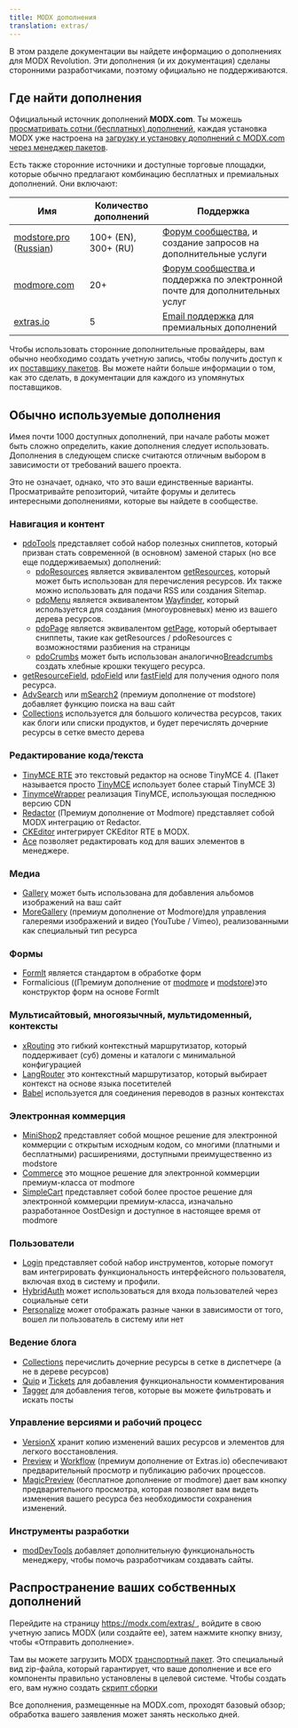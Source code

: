 ```yaml
---
title: MODX дополнения
translation: extras/
---
```


В этом разделе документации вы найдете информацию о дополнениях для MODX Revolution. Эти дополнения (и их документация) сделаны сторонними разработчиками, поэтому официально не поддерживаются.

## Где найти дополнения

Официальный источник дополнений **MODX.com**. Ты можешь [просматривать сотни (бесплатных) дополнений](https://modx.com/extras/), каждая установка MODX уже настроена на [загрузку и установку дополнений с MODX.com через менеджер пакетов](building-sites/extras).

Есть также сторонние источники и доступные торговые площадки, которые обычно предлагают комбинацию бесплатных и премиальных дополнений. Они включают:

Имя | Количество дополнений | Поддержка
--- | --- | ---
[modstore.pro](https://en.modstore.pro/) ([Russian](https://modstore.pro/)) | 100+ (EN), 300+ (RU) | [Форум сообщества](https://modx.pro), и создание запросов на дополнительные услуги
[modmore.com](https://www.modmore.com/extras/) | 20+ | [ Форум сообщества ](https://forum.modmore.com) и поддержка по электронной почте для дополнительных услуг
[extras.io](https://extras.io/extras/) | 5 | [Email поддержка](https://extras.io/support/) для премиальных дополнений

Чтобы использовать сторонние дополнительные провайдеры, вам обычно необходимо создать учетную запись, чтобы получить доступ к их [поставщику пакетов](building-sites/extras/providers). Вы можете найти больше информации о том, как это сделать, в документации для каждого из упомянутых поставщиков.

## Обычно используемые дополнения

Имея почти 1000 доступных дополнений, при начале работы может быть сложно определить, какие дополнения следует использовать. Дополнения в следующем списке считаются отличным выбором в зависимости от требований вашего проекта.

Это не означает, однако, что это ваши единственные варианты. Просматривайте репозиторий, читайте форумы и делитесь интересными дополнениями, которые вы найдете в сообществе.

### Навигация и контент

- [pdoTools](https://docs.modx.pro/en/components/pdotools) представляет собой набор полезных сниппетов, который призван стать современной (в основном) заменой старых (но все еще поддерживаемых) дополнений:
    - [pdoResources](https://docs.modx.pro/en/components/pdotools/snippets/pdoresources) является эквивалентом [getResources](extras/getresources), который может быть использован для перечисления ресурсов. Их также можно использовать для подачи RSS или создания Sitemap.
    - [pdoMenu](https://docs.modx.pro/en/components/pdotools/snippets/pdomenu) является эквивалентом [Wayfinder](extras/wayfinder), который используется для создания (многоуровневых) меню из вашего дерева ресурсов.
    - [pdoPage](https://docs.modx.pro/en/components/pdotools/snippets/pdopage) является эквивалентом [getPage](extras/getpage), который обертывает сниппеты, такие как getResources / pdoResources с возможностями разбиения на страницы
    - [pdoCrumbs](https://docs.modx.pro/en/components/pdotools/snippets/pdocrumbs) может быть использован аналогично[Breadcrumbs](extras/breadcrumbs) создать хлебные крошки текущего ресурса.
- [getResourceField](extras/getresourcefield), [pdoField](https://docs.modx.pro/en/components/pdotools/snippets/pdofield) или [fastField](extras/fastfield) для получения одного поля ресурса.
- [AdvSearch](extras/advsearch) или [mSearch2](https://en.modstore.pro/packages/ecommerce/msearch2) (премиум дополнение от modstore) добавляет функцию поиска на ваш сайт
- [Collections](extras/collections) используется для большого количества ресурсов, таких как блоги или списки продуктов, и будет перечислять дочерние ресурсы в сетке вместо дерева

### Редактирование кода/текста

- [TinyMCE RTE](https://modx.com/extras/package/tinymcerichtexteditor) это текстовый редактор на основе TinyMCE 4. (Пакет называется просто [TinyMCE](https://modx.com/extras/package/tinymce) использует более старый TinyMCE 3)
- [TinymceWrapper](https://modx.com/extras/package/tinymcewrapper) реализация TinyMCE, использующая последнюю версию CDN
- [Redactor](https://www.modmore.com/redactor/) (Премиум дополнение от Modmore) представляет собой MODX интеграцию от Redactor.
- [CKEditor](https://modx.com/extras/package/ckeditor) интегрирует CKEditor RTE в MODX.
- [Ace](https://modx.com/extras/package/ace) позволяет редактировать код для ваших элементов в менеджере.

### Медиа

- [Gallery](extras/gallery) может быть использована для добавления альбомов изображений на ваш сайт
- [MoreGallery](https://www.modmore.com/moregallery/) (премиум дополнение от Modmore)для управления галереями изображений и видео (YouTube / Vimeo), реализованными как специальный тип ресурса

### Формы

- [FormIt](extras/formit) является стандартом в обработке форм
- Formalicious ((Премиум дополнение от [modmore](https://www.modmore.com/formalicious/) и [modstore](https://en.modstore.pro/packages/users/formalicious))это конструктор форм на основе FormIt

### Мультисайтовый, многоязычный, мультидоменный, контексты

- [xRouting](extras/xrouting) это гибкий контекстный маршрутизатор, который поддерживает (суб) домены и каталоги с минимальной конфигурацией
- [LangRouter](extras/langrouter) это контекстный маршрутизатор, который выбирает контекст на основе языка посетителей
- [Babel](extras/babel) используется для соединения переводов в разных контекстах

### Электронная коммерция

- [MiniShop2](https://modstore.pro/packages/ecommerce/minishop2) представляет собой мощное решение для электронной коммерции с открытым исходным кодом, со многими (платными и бесплатными) расширениями, доступными преимущественно из modstore
- [Commerce](https://www.modmore.com/commerce/) это мощное решение для электронной коммерции премиум-класса от modmore
- [SimpleCart](https://www.modmore.com/simplecart/) представляет собой более простое решение для электронной коммерции премиум-класса, изначально разработанное OostDesign и доступное в настоящее время от modmore

### Пользователи

- [Login](extras/login) представляет собой набор инструментов, которые помогут вам интегрировать функциональность интерфейсного пользователя, включая вход в систему и профили.
- [HybridAuth](extras/hybridauth) может использоваться для входа пользователей через социальные сети
- [Personalize](extras/personalize) может отображать разные чанки в зависимости от того, вошел ли пользователь в систему или нет

### Ведение блога

- [Collections](extras/collections) перечислить дочерние ресурсы в сетке в диспетчере (а не в дереве ресурсов)
- [Quip](extras/quip) и [Tickets](https://docs.modx.pro/en/components/tickets) для добавления функциональности комментирования
- [Tagger](extras/tagger) для добавления тегов, которые вы можете фильтровать и искать посты

### Управление версиями и рабочий процесс

- [VersionX](extras/versionx) хранит копию изменений ваших ресурсов и элементов для легкого восстановления.
- [Preview](https://extras.io/extras/preview/) и [Workflow](https://extras.io/extras/workflow/) (премиум дополнение от Extras.io) обеспечивают предварительный просмотр и публикацию рабочих процессов.
- [MagicPreview](https://www.modmore.com/extras/magicpreview/) (бесплатное дополнение от modmore) дает вам кнопку предварительного просмотра, которая позволяет вам видеть изменения вашего ресурса без необходимости сохранения изменений.

### Инструменты разработки

- [modDevTools](https://modx.com/extras/package/moddevtools) добавляет дополнительную функциональность менеджеру, чтобы помочь разработчикам создавать сайты.

## Распространение ваших собственных дополнений

Перейдите на страницу [https://modx.com/extras/ ](https://modx.com/extras/), войдите в свою учетную запись MODX (или создайте ее), затем нажмите кнопку внизу, чтобы «Отправить дополнение».

Там вы можете загрузить MODX [транспортный пакет](http://rtfm.modx.com/display/revolution20/Transport+Packages "Transport Packages"). Это специальный вид zip-файла, который гарантирует, что ваше дополнение и все его компоненты правильно установлены в целевой системе. Чтобы создать его, вам нужно создать [скрипт сборки](http://rtfm.modx.com/display/revolution20/Creating+a+3rd+Party+Component+Build+Script "Creating a 3rd Party Component Build Script")

Все дополнения, размещенные на MODX.com, проходят базовый обзор; обработка вашего заявления может занять несколько дней.
